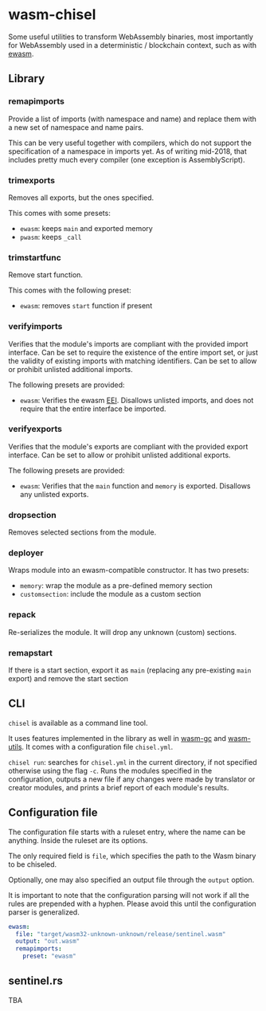 # wasm-chisel

Some useful utilities to transform WebAssembly binaries, most importantly for WebAssembly used in a deterministic / blockchain context,
such as with [ewasm].

## Library

### remapimports

Provide a list of imports (with namespace and name) and replace them with a new set of namespace and name pairs.

This can be very useful together with compilers, which do not support the specification of a namespace in imports yet. As of writing mid-2018,
that includes pretty much every compiler (one exception is AssemblyScript).

### trimexports

Removes all exports, but the ones specified.

This comes with some presets:
- `ewasm`: keeps `main` and exported memory
- `pwasm`: keeps `_call`

### trimstartfunc

Remove start function.

This comes with the following preset:
- `ewasm`: removes `start` function if present


### verifyimports

Verifies that the module's imports are compliant with the provided import interface.
Can be set to require the existence of the entire import set, or just the validity of existing imports with matching identifiers.
Can be set to allow or prohibit unlisted additional imports.

The following presets are provided:
- `ewasm`: Verifies the ewasm [EEI](https://github.com/ewasm/design/blob/master/eth_interface.md). Disallows unlisted imports, and does not require that the entire interface be imported.

### verifyexports

Verifies that the module's exports are compliant with the provided export interface.
Can be set to allow or prohibit unlisted additional exports.

The following presets are provided:
- `ewasm`: Verifies that the `main` function and `memory` is exported. Disallows any unlisted exports.

### dropsection

Removes selected sections from the module.

### deployer

Wraps module into an ewasm-compatible constructor. It has two presets:
- `memory`: wrap the module as a pre-defined memory section
- `customsection`: include the module as a custom section

### repack

Re-serializes the module. It will drop any unknown (custom) sections.

### remapstart

If there is a start section, export it as `main` (replacing any pre-existing `main` export) and remove the start section

## CLI

`chisel` is available as a command line tool.

It uses features implemented in the library as well in [wasm-gc] and [wasm-utils]. It comes with a configuration file `chisel.yml`.

`chisel run`: searches for `chisel.yml` in the current directory, if not specified otherwise using the flag `-c`. Runs the modules specified in the configuration, outputs a new file if any changes were made by translator or creator modules, and prints a brief report of each module's results.

## Configuration file

The configuration file starts with a ruleset entry, where the name can be anything. Inside the ruleset are its options.

The only required field is `file`, which specifies the path to the Wasm binary to be chiseled.

Optionally, one may also specified an output file through the `output` option.

It is important to note that the configuration parsing will not work if all the rules are prepended with a hyphen. Please avoid this until the configuration parser is generalized.

```yaml
ewasm:
  file: "target/wasm32-unknown-unknown/release/sentinel.wasm"
  output: "out.wasm"
  remapimports:
    preset: "ewasm"
```

## sentinel.rs

TBA

[ewasm]: http://github.com/ewasm
[wasm-gc]: https://github.com/alexcrichton/wasm-gc
[wasm-utils]: https://github.com/paritytech/wasm-utils
